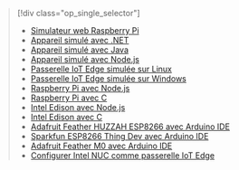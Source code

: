 > [!div class="op_single_selector"]
> * [Simulateur web Raspberry Pi](../articles/iot-hub/iot-hub-raspberry-pi-web-simulator-get-started.md)   
> * [Appareil simulé avec .NET](../articles/iot-hub/iot-hub-csharp-csharp-getstarted.md)
> * [Appareil simulé avec Java](../articles/iot-hub/iot-hub-java-java-getstarted.md)
> * [Appareil simulé avec Node.js](../articles/iot-hub/iot-hub-node-node-getstarted.md)
> * [Passerelle IoT Edge simulée sur Linux](../articles/iot-hub/iot-hub-linux-iot-edge-get-started.md)
> * [Passerelle IoT Edge simulée sur Windows](../articles/iot-hub/iot-hub-windows-iot-edge-get-started.md)
> * [Raspberry Pi avec Node.js](../articles/iot-hub/iot-hub-raspberry-pi-kit-node-get-started.md)
> * [Raspberry Pi avec C](../articles/iot-hub/iot-hub-raspberry-pi-kit-c-get-started.md)
> * [Intel Edison avec Node.js](../articles/iot-hub/iot-hub-intel-edison-kit-node-get-started.md)
> * [Intel Edison avec C](../articles/iot-hub/iot-hub-intel-edison-kit-c-get-started.md)
> * [Adafruit Feather HUZZAH ESP8266 avec Arduino IDE](../articles/iot-hub/iot-hub-arduino-huzzah-esp8266-get-started.md)
> * [Sparkfun ESP8266 Thing Dev avec Arduino IDE](../articles/iot-hub/iot-hub-sparkfun-esp8266-thing-dev-get-started.md)
> * [Adafruit Feather M0 avec Arduino IDE](../articles/iot-hub/iot-hub-adafruit-feather-m0-wifi-kit-arduino-get-started.md)
> * [Configurer Intel NUC comme passerelle IoT Edge](../articles/iot-hub/iot-hub-gateway-kit-c-lesson1-set-up-nuc.md)